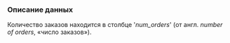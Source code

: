### Описание данных

Количество заказов находится в столбце '*num_orders*' (от англ. *number of orders*, «число заказов»).
